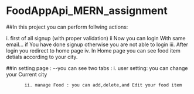 # FoodAppApi_MERN_assignment

##In this project you can perform follwing actions:

i.   first of all signup (with proper validation)
ii   Now you can login With same email... if You have done signup otherwise you are not able to login
iii. After login you redirect to home page 
iv.  In Home page you can see food item detials according to your city.

##in setting page : 
           --you can see two tabs : 
           i. user setting: you can change your Current city
           
           ii. manage Food : you can add,delete,and Edit your food item
           
